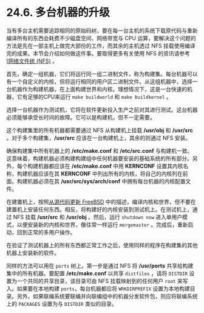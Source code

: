 # 24.6. 多台机器的升级

当有多台主机需要追踪相同的原始码树，要在每一台主机的系统下载原代码与重新编译所有的东西会耗费不少磁盘空间、网络带宽与 CPU 运算，要解决这个问题的方法是先在一部主机上做完大部份的工作，而其余的主机透过 NFS 挂载使用编译完的成果。本节会介绍如何做这件事。要取得更多有关使用 NFS 的资讯请参考 [[网络文件统 (NFS)](https://docs.freebsd.org/en/books/handbook/network-servers/index.html#network-nfs) 。

首先，确定一组机器，它们将运行同一组二进制文件，称为构建集。每台机器可以有一个自定义的内核，但将运行相同的用户区二进制文件。从这组机器中，选择一台机器作为构建机器，在上面构建世界和内核。理想情况下，这是一台快速的机器，它有足够的CPU来运行 `make buildworld` 和 `make buildkernel` 。

选择一台机器作为测试机，它将在软件更新投入生产之前对其进行测试。这台机器必须能够承受长时间的故障。它可以是构建机，但不一定需要。

这个构建集里的所有机器都需要通过 NFS 从构建机上挂载 **/usr/obj** 和 **/usr/src** 。对于多个构建集，**/usr/src** 应该在一台构建机上，其余的则通过 NFS 安装。

确保构建集中所有机器上的 **/etc/make.conf** 和 **/etc/src.conf** 与构建机一致。这意味着，构建机器必须构建构建组中任何机器要安装的基础系统的所有部分。另外，每个构建机器都应该在 **/etc/make.conf** 中用 **KERNCONF** 设置其内核名称，构建机器应该在其 **KERNCONF** 中列出所有的内核，将自己的内核列在前面。构建机器必须在其 **/usr/src/sys/arch/conf** 中拥有每台机器的内核配置文件。

在建置机上，按照[从源代码更新 FreeBSD](https://docs.freebsd.org/en/books/handbook/cutting-edge/#makeworld) 中的描述，编译内核和世界，但不要在建置机上安装任何东西。相反，将构建好的内核安装到测试机上。在测试机上，通过 NFS 挂载 **/usr/src** 和 **/usr/obj** 。然后，运行 `shutdown now` 进入单用户模式，以便安装新的内核和世界，像往常一样运行 `mergemaster` 。完成后，重新启动，回到正常的多用户操作。

在验证了测试机器上的所有东西都正常工作之后，使用同样的程序在构建集的其他机器上安装新的软件。

同样的方法可以用在 `ports` 树上。第一步是通过 NFS 将 **/usr/ports** 共享给构建集中的所有机器。要配置 **/etc/make.conf** 以共享 `distfiles` ，请将 `DISTDIR` 设置为一个共同的共享目录，该目录可由 NFS 挂载映射到的任何用户 `root` 来写入。如果要在本地构建 `ports`，每台机器都应将 `WRKDIRPREFIX` 设置为本地构建目录。另外，如果联编系统要联编并向联编组中的机器分发软件包，则应将联编系统上的 `PACKAGES` 设置为与 `DISTDIR` 类似的目录。


